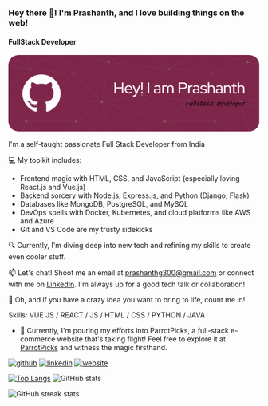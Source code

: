 ### Hey there 👋! I'm Prashanth, and I love building things on the web!
#### FullStack Developer
![Full Stack Developer](https://raw.githubusercontent.com/Prashanthg300/Prashanthg300/main/github-header-image.png)

I'm a self-taught passionate Full Stack Developer from India

💻 My toolkit includes:

- Frontend magic with HTML, CSS, and JavaScript (especially loving React.js and Vue.js)
- Backend sorcery with Node.js, Express.js, and Python (Django, Flask)
- Databases like MongoDB, PostgreSQL, and MySQL
- DevOps spells with Docker, Kubernetes, and cloud platforms like AWS and Azure
- Git and VS Code are my trusty sidekicks

🔍 Currently, I'm diving deep into new tech and refining my skills to create even cooler stuff.

📫 Let's chat! Shoot me an email at prashanthg300@gmail.com or connect with me on [LinkedIn](https://www.linkedin.com/in/prashanth-gadde/). I'm always up for a good tech talk or collaboration!

🌟 Oh, and if you have a crazy idea you want to bring to life, count me in!

Skills: VUE JS / REACT / JS / HTML / CSS / PYTHON / JAVA

- 🔭 Currently, I'm pouring my efforts into ParrotPicks, a full-stack e-commerce website that's taking flight! Feel free to explore it at [ParrotPicks](https://parrotpicks.onrender.com/) and witness the magic firsthand. 


[<img src='https://cdn.jsdelivr.net/npm/simple-icons@3.0.1/icons/github.svg' alt='github' height='40'>](https://github.com/Prashanthg300)  [<img src='https://cdn.jsdelivr.net/npm/simple-icons@3.0.1/icons/linkedin.svg' alt='linkedin' height='40'>](https://www.linkedin.com/in/prashanth-gadde/)  [<img src='https://cdn.jsdelivr.net/npm/simple-icons@3.0.1/icons/icloud.svg' alt='website' height='40'>](https://prashanth-g-portfolio.netlify.app/)  

[![Top Langs](https://github-readme-stats.vercel.app/api/top-langs/?username=Prashanthg300)](https://github.com/anuraghazra/github-readme-stats) ![GitHub stats](https://github-readme-stats.vercel.app/api?username=Prashanthg300&show_icons=true)  



![GitHub streak stats](https://streak-stats.demolab.com/?user=Prashanthg300)  

